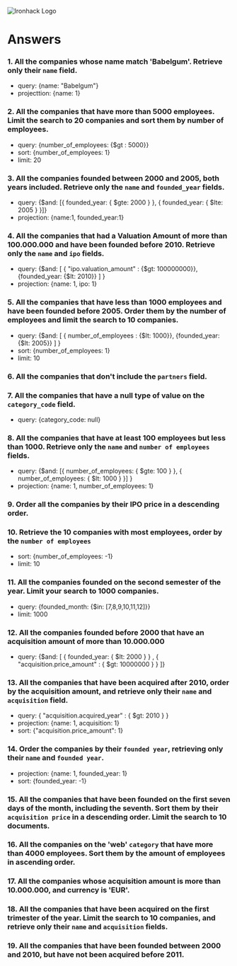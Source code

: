 ![Ironhack Logo](https://i.imgur.com/1QgrNNw.png)

# Answers

### 1. All the companies whose name match 'Babelgum'. Retrieve only their `name` field.

<!-- Your Code Goes Here -->
* query: {name: "Babelgum"}
* projecttion: {name: 1}

### 2. All the companies that have more than 5000 employees. Limit the search to 20 companies and sort them by **number of employees**.

<!-- Your Code Goes Here -->
* query: {number_of_employees: {$gt : 5000}}
* sort: {number_of_employees: 1}
* limit: 20

### 3. All the companies founded between 2000 and 2005, both years included. Retrieve only the `name` and `founded_year` fields.

<!-- Your Code Goes Here -->
* query: {$and: [{ founded_year: { $gte: 2000 } }, { founded_year: { $lte: 2005 } }]} 
* projection: {name:1, founded_year:1}

### 4. All the companies that had a Valuation Amount of more than 100.000.000 and have been founded before 2010. Retrieve only the `name` and `ipo` fields.

<!-- Your Code Goes Here -->
* query: {$and: [ { "ipo.valuation_amount" : {$gt: 100000000}}, {founded_year: {$lt: 2010}} ] }
* projection: {name: 1, ipo: 1}

### 5. All the companies that have less than 1000 employees and have been founded before 2005. Order them by the number of employees and limit the search to 10 companies.

<!-- Your Code Goes Here -->
* query: {$and: [ { number_of_employees : {$lt: 1000}}, {founded_year: {$lt: 2005}} ] }
* sort: {number_of_employees: 1}
* limit: 10

### 6. All the companies that don't include the `partners` field.

<!-- Your Code Goes Here -->

### 7. All the companies that have a null type of value on the `category_code` field.

<!-- Your Code Goes Here -->
* query: {category_code: null}

### 8. All the companies that have at least 100 employees but less than 1000. Retrieve only the `name` and `number of employees` fields.

<!-- Your Code Goes Here -->
* query: {$and: [{ number_of_employees: { $gte: 100 } }, { number_of_employees: { $lt: 1000 } }] }
* projection: {name: 1, number_of_employees: 1}

### 9. Order all the companies by their IPO price in a descending order.

<!-- Your Code Goes Here -->

### 10. Retrieve the 10 companies with most employees, order by the `number of employees`

<!-- Your Code Goes Here -->
* sort: {number_of_employees: -1}
* limit: 10

### 11. All the companies founded on the second semester of the year. Limit your search to 1000 companies.

<!-- Your Code Goes Here -->
* query: {founded_month: {$in: [7,8,9,10,11,12]}}
* limit: 1000

### 12. All the companies founded before 2000 that have an acquisition amount of more than 10.000.000

<!-- Your Code Goes Here -->
* query: {$and: [ { founded_year: { $lt: 2000 } } , { "acquisition.price_amount" : { $gt: 10000000 } } ]}

### 13. All the companies that have been acquired after 2010, order by the acquisition amount, and retrieve only their `name` and `acquisition` field.

<!-- Your Code Goes Here -->
* query: { "acquisition.acquired_year" : { $gt: 2010 } }
* projection: {name: 1, acquisition: 1}
* sort: {"acquisition.price_amount": 1}

### 14. Order the companies by their `founded year`, retrieving only their `name` and `founded year`.

<!-- Your Code Goes Here -->
* projection: {name: 1, founded_year: 1}
* sort: {founded_year: -1}

### 15. All the companies that have been founded on the first seven days of the month, including the seventh. Sort them by their `acquisition price` in a descending order. Limit the search to 10 documents.

<!-- Your Code Goes Here -->

### 16. All the companies on the 'web' `category` that have more than 4000 employees. Sort them by the amount of employees in ascending order.

<!-- Your Code Goes Here -->

### 17. All the companies whose acquisition amount is more than 10.000.000, and currency is 'EUR'.

<!-- Your Code Goes Here -->

### 18. All the companies that have been acquired on the first trimester of the year. Limit the search to 10 companies, and retrieve only their `name` and `acquisition` fields.

<!-- Your Code Goes Here -->

### 19. All the companies that have been founded between 2000 and 2010, but have not been acquired before 2011.

<!-- Your Code Goes Here -->
